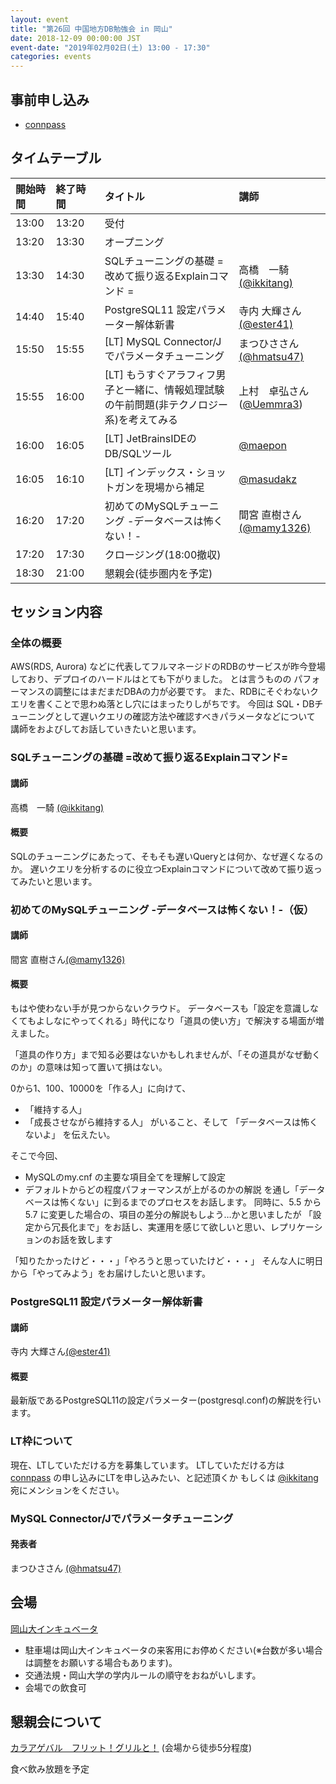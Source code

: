 ```yaml
---
layout: event
title: "第26回 中国地方DB勉強会 in 岡山"
date: 2018-12-09 00:00:00 JST
event-date: "2019年02月02日(土) 13:00 - 17:30"
categories: events
---
```


## 事前申し込み

* [connpass](https://dbstudychugoku.connpass.com/event/112468/)

## タイムテーブル

| 開始時間 | 終了時間 | タイトル | 講師 |
|:------------ |:--------------|:--------------|:-------------
|13:00 | 13:20　|受付            |
|13:20 | 13:30　|オープニング |
|13:30 | 14:30　| SQLチューニングの基礎 = 改めて振り返るExplainコマンド = | 高橋　一騎 [(@ikkitang)](https://twitter.com/ikkitang) |
|14:40 | 15:40　| PostgreSQL11 設定パラメーター解体新書 | 寺内 大輝さん[(@ester41)](https://twitter.com/ester41) |
|15:50 | 15:55　| [LT] MySQL Connector/Jでパラメータチューニング | まつひささん [(@hmatsu47)](https://twitter.com/hmatsu47) |
|15:55 | 16:00 |[LT] もうすぐアラフィフ男子と一緒に、情報処理試験の午前問題(非テクノロジー系)を考えてみる | 上村　卓弘さん ([@Uemmra3](https://twitter.com/Uemmra3)) |
|16:00 | 16:05 |[LT] JetBrainsIDEのDB/SQLツール | [@maepon](https://twitter.com/maepon) |
|16:05 | 16:10 |[LT] インデックス・ショットガンを現場から補足 | [@masudakz](https://twitter.com/masudakz) |
|16:20 | 17:20　| 初めてのMySQLチューニング -データベースは怖くない！- | 間宮 直樹さん[(@mamy1326)](https://twitter.com/mamy1326) |
|17:20 | 17:30　|クロージング(18:00撤収)|
|18:30 | 21:00　|懇親会(徒歩圏内を予定)|

## セッション内容

### 全体の概要

AWS(RDS, Aurora) などに代表してフルマネージドのRDBのサービスが昨今登場しており、デプロイのハードルはとても下がりました。
とは言うものの パフォーマンスの調整にはまだまだDBAの力が必要です。
また、RDBにそぐわないクエリを書くことで思わぬ落とし穴にはまったりしがちです。
今回は SQL・DBチューニングとして遅いクエリの確認方法や確認すべきパラメータなどについて
講師をおよびしてお話していきたいと思います。

### SQLチューニングの基礎 =改めて振り返るExplainコマンド=

#### 講師

高橋　一騎 [(@ikkitang)](https://twitter.com/ikkitang)

#### 概要

SQLのチューニングにあたって、そもそも遅いQueryとは何か、なぜ遅くなるのか。
遅いクエリを分析するのに役立つExplainコマンドについて改めて振り返ってみたいと思います。

### 初めてのMySQLチューニング -データベースは怖くない！-（仮）

#### 講師

間宮 直樹さん[(@mamy1326)](https://twitter.com/mamy1326)

#### 概要
もはや使わない手が見つからないクラウド。
データベースも「設定を意識しなくてもよしなにやってくれる」時代になり「道具の使い方」で解決する場面が増えました。

「道具の作り方」まで知る必要はないかもしれませんが、「その道具がなぜ動くのか」の意味は知って置いて損はない。

0から1、100、10000を「作る人」に向けて、
- 「維持する人」
- 「成長させながら維持する人」
がいること、そして
「データベースは怖くないよ」
を伝えたい。

そこで今回、
- MySQLのmy.cnf の主要な項目全てを理解して設定
- デフォルトからどの程度パフォーマンスが上がるのかの解説
を通し「データベースは怖くない」に到るまでのプロセスをお話します。
同時に、5.5 から 5.7 に変更した場合の、項目の差分の解説もしよう…かと思いましたが
「設定から冗長化まで」をお話し、実運用を感じて欲しいと思い、レプリケーションのお話を致します

「知りたかったけど・・・」「やろうと思っていたけど・・・」
そんな人に明日から「やってみよう」をお届けしたいと思います。

### PostgreSQL11 設定パラメーター解体新書

#### 講師

寺内 大輝さん[(@ester41)](https://twitter.com/ester41)

#### 概要
最新版であるPostgreSQL11の設定パラメーター(postgresql.conf)の解説を行います。

### LT枠について

現在、LTしていただける方を募集しています。
LTしていただける方は [connpass](https://dbstudychugoku.connpass.com/event/112468/) の申し込みにLTを申し込みたい、と記述頂くか
もしくは [@ikkitang](https://twitter.com/ikkitang) 宛にメンションをください。

### MySQL Connector/Jでパラメータチューニング

#### 発表者

まつひささん [(@hmatsu47)](https://twitter.com/hmatsu47)

## 会場

[岡山大インキュベータ](http://www.smrj.go.jp/incubation/od-plus/)

- 駐車場は岡山大インキュベータの来客用にお停めください(※台数が多い場合は調整をお願いする場合もあります)。
- 交通法規・岡山大学の学内ルールの順守をおねがいします。
- 会場での飲食可

## 懇親会について

[カラアゲバル　フリット！グリルと！](https://fritgrilt.owst.jp/)
(会場から徒歩5分程度)

食べ飲み放題を予定
